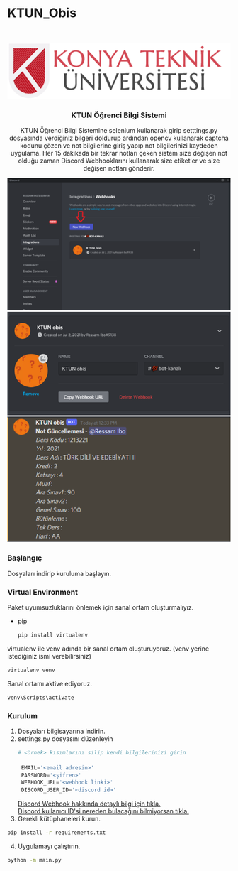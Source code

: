 # KTUN_Obis

<!-- PROJECT LOGO -->
<br />
<p align="center">
  <a href="https://github.com/uysalibov/KTUN_Obis">
    <img src="src/ktun.png" alt="Logo">
  </a>

  <h3 align="center">KTUN Öğrenci Bilgi Sistemi</h3>

  <p align="center">
    KTUN Öğrenci Bilgi Sistemine selenium kullanarak girip setttings.py dosyasında verdiğiniz bilgeri doldurup ardından opencv kullanarak captcha kodunu çözen ve not bilgilerine giriş yapıp not bilgilerinizi kaydeden uygulama. Her 15 dakikada bir tekrar notları çeken sistem size değişen not olduğu zaman Discord Webhooklarını kullanarak size etiketler ve size değişen notları gönderir.
  </p>
  <a href="https://github.com/uysalibov/KTUN_Obis">
    <img src="src/webhook_create.png" alt="Logo">
  </a>
  <a href="https://github.com/uysalibov/KTUN_Obis">
    <img src="src/webhook.png" alt="Logo">
  </a>
  <a href="https://github.com/uysalibov/KTUN_Obis">
    <img src="src/discord_message.png" alt="Logo" title='Tek iyi dersim bu :('>
  </a>
</p>

<!-- GETTING STARTED -->
### Başlangıç

Dosyaları indirip kuruluma başlayın.

### Virtual Environment

Paket uyumsuzluklarını önlemek için sanal ortam oluşturmalıyız.
* pip
  ```sh
  pip install virtualenv
  ```
 virtualenv ile venv adında bir sanal ortam oluşturuyoruz. (venv yerine istediğiniz ismi verebilirsiniz)
  ```sh
  virtualenv venv
  ```
 Sanal ortamı aktive ediyoruz.
  ```sh
  venv\Scripts\activate
  ```

### Kurulum

1. Dosyaları bilgisayarına indirin.
2. settings.py dosyasını düzenleyin
   ```py
   # <örnek> kısımlarını silip kendi bilgilerinizi girin 

    EMAIL='<email adresin>'
    PASSWORD='<şifren>'
    WEBHOOK_URL='<webhook linki>'
    DISCORD_USER_ID='<discord id>'
   ```
   <a href="https://support.discord.com/hc/tr/articles/228383668-Webhooklara-Giriş">
    Discord Webhook hakkında detaylı bilgi için tıkla.
   </a>
   <br />
   <a href="https://support.discord.com/hc/tr/articles/206346498-Kullanıcı-Sunucu-Mesaj-ID-sini-Nerden-Bulurum-">
    Discord kullanıcı ID'si nereden bulacağını bilmiyorsan tıkla.
   </a>
3. Gerekli kütüphaneleri kurun.
  ```sh
  pip install -r requirements.txt
  ```
 4. Uygulamayı çalıştırın.
 ```sh
 python -m main.py
 ```

